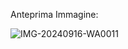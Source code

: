 Anteprima Immagine:

![IMG-20240916-WA0011](https://github.com/user-attachments/assets/8b763ed5-62f2-4908-acdf-bf7305df27fe)
